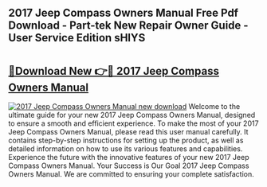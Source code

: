 ## 2017 Jeep Compass Owners Manual Free Pdf Download - Part-tek New Repair Owner Guide - User Service Edition sHlYS

# <h2><a href="http://bc14824.oget.top/?id=2017+Jeep+Compass+Owners+Manual">🔗Download New 👉🔴 2017 Jeep Compass Owners Manual</a></h2>

[![2017 Jeep Compass Owners Manual new download](https://i.imgur.com/5g1atiW.png)](http://bc14824.oget.top/?id=2017+Jeep+Compass+Owners+Manual)
Welcome to the ultimate guide for your new 2017 Jeep Compass Owners Manual, designed to ensure a smooth and efficient experience. To make the most of your 2017 Jeep Compass Owners Manual, please read this user manual carefully. It contains step-by-step instructions for setting up the product, as well as detailed information on how to use its various features and capabilities. Experience the future with the innovative features of your new 2017 Jeep Compass Owners Manual. Your Success is Our Goal 2017 Jeep Compass Owners Manual. We are committed to ensuring your complete satisfaction.
